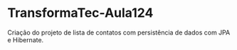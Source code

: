 # TransformaTec-Aula124

Criação do projeto de lista de contatos com persistência de dados com JPA e Hibernate.
